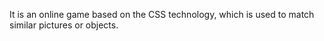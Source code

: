It is an online game based on the CSS technology, which is used to match similar pictures or objects.
